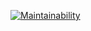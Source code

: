 [![Maintainability](https://api.codeclimate.com/v1/badges/232f5fd9c53372b498eb/maintainability)](https://codeclimate.com/github/nikcimaskevic/backend-project-lvl1/maintainability)
